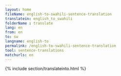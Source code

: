```yaml
---
layout: home
fileName: english-to-swahili-sentence-translation
translatein: english_to_swahili
folderName : translate
lang: en
from: en
to: sw
langname: english-to
permalink: /english-to-swahili-sentence-translation
tool: sentence-translations
matchurls: en
---
```

{% include section/translateinto.html %}
